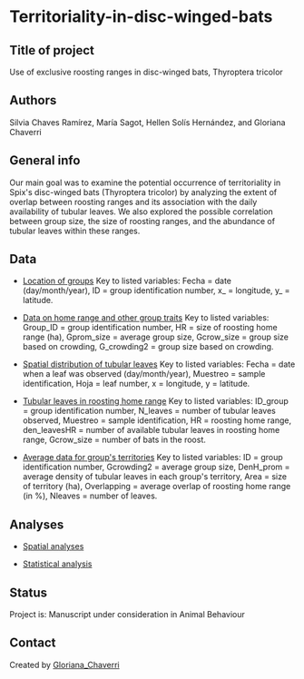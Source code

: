 # Territoriality-in-disc-winged-bats

## Title of project
Use of exclusive roosting ranges in disc-winged bats, Thyroptera tricolor

## Authors
Silvia Chaves Ramírez, María Sagot, Hellen Solís Hernández, and Gloriana Chaverri

## General info
Our main goal was to examine the potential occurrence of territoriality in Spix's disc-winged bats (Thyroptera tricolor) by analyzing the extent of overlap between roosting ranges and its association with the daily availability of tubular leaves. We also explored the possible correlation between group size, the size of roosting ranges, and the abundance of tubular leaves within these ranges.  

## Data
* [Location of groups](https://github.com/morceglo/territoriality-in-disc-winged-bats/blob/main/30UbiG_date.csv)
Key to listed variables: Fecha = date (day/month/year), ID = group identification number, x_ = longitude, y_ = latitude.

* [Data on home range and other group traits](https://github.com/morceglo/territoriality-in-disc-winged-bats/blob/main/HR_Gsize.csv)
Key to listed variables: Group_ID = group identification number, HR = size of roosting home range (ha), Gprom_size = average group size, Gcrow_size = group size based on crowding, G_crowding2 = group size based on crowding.

* [Spatial distribution of tubular leaves](https://github.com/morceglo/territoriality-in-disc-winged-bats/blob/main/leaves.csv)
Key to listed variables: Fecha = date when a leaf was observed (day/month/year), Muestreo = sample identification, Hoja = leaf number, x = longitude, y = latitude.

* [Tubular leaves in roosting home range](https://github.com/morceglo/territoriality-in-disc-winged-bats/blob/main/leaves_inHR.csv)
Key to listed variables: ID_group = group identification number, N_leaves = number of tubular leaves observed, Muestreo = sample identification, HR = roosting home range, den_leavesHR = number of available tubular leaves in roosting home range, Gcrow_size = number of bats in the roost.

* [Average data for group's territories](https://github.com/morceglo/territoriality-in-disc-winged-bats/blob/main/TGH_prom.csv)
Key to listed variables: ID = group identification number, Gcrowding2 = average group size, DenH_prom = average density of tubular leaves in each group's territory, Area = size of territory (ha), Overlapping = average overlap of roosting home range (in %), Nleaves = number of leaves.

## Analyses

* [Spatial analyses](https://github.com/morceglo/territoriality-in-disc-winged-bats/blob/main/Roosting_range.R)
  
* [Statistical analysis](https://github.com/morceglo/territoriality-in-disc-winged-bats/blob/main/Statistical%20analysis.R)

## Status
Project is: Manuscript under consideration in Animal Behaviour

## Contact
Created by [Gloriana_Chaverri](batcr.com/)
